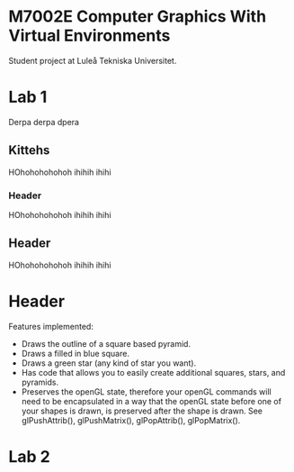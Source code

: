 M7002E Computer Graphics With Virtual Environments
=================================================
Student project at Luleå Tekniska Universitet.

Lab 1
=======================
Derpa derpa
dpera

Kittehs
-----------------------
HOhohohohohoh
ihihih
ihihi

### Header 
HOhohohohohoh
ihihih
ihihi
## Header
HOhohohohohoh
ihihih
ihihi
# Header
Features implemented:
* Draws the outline of a square based pyramid.
* Draws a filled in blue square.
* Draws a green star (any kind of star you want).
* Has code that allows you to easily create additional squares, stars, and pyramids.
* Preserves the openGL state, therefore your openGL commands will need to be encapsulated
in a way that the openGL state before one of your shapes is drawn, is preserved after the
shape is drawn. See glPushAttrib(), glPushMatrix(), glPopAttrib(), glPopMatrix().

Lab 2
=======================


